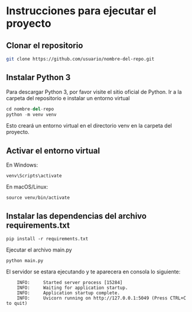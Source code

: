 # Instrucciones para ejecutar el proyecto

## Clonar el repositorio

```bash
git clone https://github.com/usuario/nombre-del-repo.git
```

## Instalar Python 3

Para descargar Python 3, por favor visite el sitio oficial de Python.
Ir a la carpeta del repositorio e instalar un entorno virtual

```python
cd nombre-del-repo
python -m venv venv
```
Esto creará un entorno virtual en el directorio venv en la carpeta del proyecto.

## Activar el entorno virtual

En Windows:

    venv\Scripts\activate

En macOS/Linux:


    source venv/bin/activate

## Instalar las dependencias del archivo requirements.txt

    pip install -r requirements.txt

Ejecutar el archivo main.py

    python main.py

El servidor se estara ejecutando y te aparecera en consola lo siguiente:
```
    INFO:     Started server process [15284]
    INFO:     Waiting for application startup.
    INFO:     Application startup complete.
    INFO:     Uvicorn running on http://127.0.0.1:5049 (Press CTRL+C to quit)
```